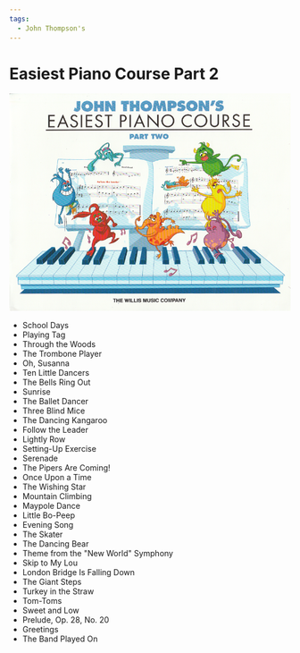 ```yaml
---
tags:
  - John Thompson's
---
```


# Easiest Piano Course Part 2

![](./easiest-piano-course2.png)

- School Days
- Playing Tag
- Through the Woods
- The Trombone Player
- Oh, Susanna
- Ten Little Dancers
- The Bells Ring Out
- Sunrise
- The Ballet Dancer
- Three Blind Mice
- The Dancing Kangaroo
- Follow the Leader
- Lightly Row
- Setting-Up Exercise
- Serenade
- The Pipers Are Coming!
- Once Upon a Time
- The Wishing Star
- Mountain Climbing
- Maypole Dance
- Little Bo-Peep
- Evening Song
- The Skater
- The Dancing Bear
- Theme from the "New World" Symphony
- Skip to My Lou
- London Bridge Is Falling Down
- The Giant Steps
- Turkey in the Straw
- Tom-Toms
- Sweet and Low
- Prelude, Op. 28, No. 20
- Greetings
- The Band Played On

